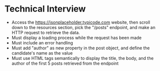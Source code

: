 # Technical Interview

- Access the https://jsonplaceholder.typicode.com website, then scroll down to the resources section, pick the "/posts" endpoint, and make an HTTP request to retrieve the data.
- Must display a loading process while the request has been made
- Must include an error handling
- Must add "author" as new property in the post object, and define the candidate's name as the value
- Must use HTML tags semantically to display the title, the body, and the author of the first 5 posts retrieved from the endpoint
